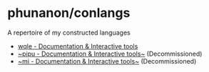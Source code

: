 # phunanon/conlangs
A repertoire of my constructed languages

* [wqle - Documentation & Interactive tools](wqle/README.md)
* [~pipu - Documentation & Interactive tools~](pipu/pipu-doc.html) (Decommissioned)
* [~mi - Documentation & Interactive tools~](mi) (Decommissioned)
